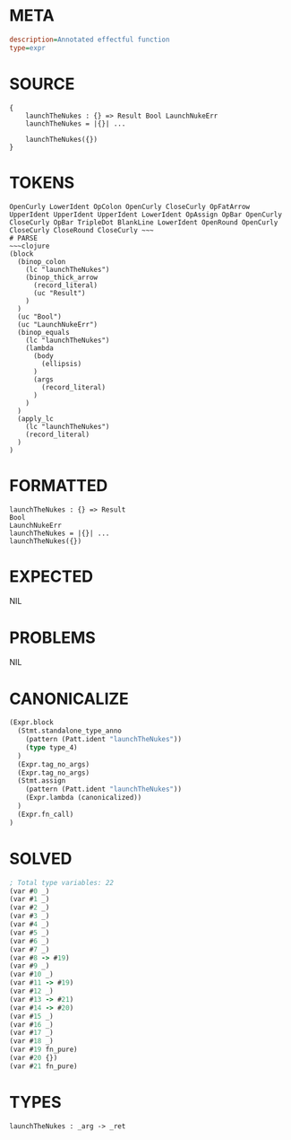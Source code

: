 # META
~~~ini
description=Annotated effectful function
type=expr
~~~
# SOURCE
~~~roc
{
    launchTheNukes : {} => Result Bool LaunchNukeErr
    launchTheNukes = |{}| ...

    launchTheNukes({})
}
~~~
# TOKENS
~~~text
OpenCurly LowerIdent OpColon OpenCurly CloseCurly OpFatArrow UpperIdent UpperIdent UpperIdent LowerIdent OpAssign OpBar OpenCurly CloseCurly OpBar TripleDot BlankLine LowerIdent OpenRound OpenCurly CloseCurly CloseRound CloseCurly ~~~
# PARSE
~~~clojure
(block
  (binop_colon
    (lc "launchTheNukes")
    (binop_thick_arrow
      (record_literal)
      (uc "Result")
    )
  )
  (uc "Bool")
  (uc "LaunchNukeErr")
  (binop_equals
    (lc "launchTheNukes")
    (lambda
      (body
        (ellipsis)
      )
      (args
        (record_literal)
      )
    )
  )
  (apply_lc
    (lc "launchTheNukes")
    (record_literal)
  )
)
~~~
# FORMATTED
~~~roc
launchTheNukes : {} => Result
Bool
LaunchNukeErr
launchTheNukes = |{}| ...
launchTheNukes({})
~~~
# EXPECTED
NIL
# PROBLEMS
NIL
# CANONICALIZE
~~~clojure
(Expr.block
  (Stmt.standalone_type_anno
    (pattern (Patt.ident "launchTheNukes"))
    (type type_4)
  )
  (Expr.tag_no_args)
  (Expr.tag_no_args)
  (Stmt.assign
    (pattern (Patt.ident "launchTheNukes"))
    (Expr.lambda (canonicalized))
  )
  (Expr.fn_call)
)
~~~
# SOLVED
~~~clojure
; Total type variables: 22
(var #0 _)
(var #1 _)
(var #2 _)
(var #3 _)
(var #4 _)
(var #5 _)
(var #6 _)
(var #7 _)
(var #8 -> #19)
(var #9 _)
(var #10 _)
(var #11 -> #19)
(var #12 _)
(var #13 -> #21)
(var #14 -> #20)
(var #15 _)
(var #16 _)
(var #17 _)
(var #18 _)
(var #19 fn_pure)
(var #20 {})
(var #21 fn_pure)
~~~
# TYPES
~~~roc
launchTheNukes : _arg -> _ret
~~~
